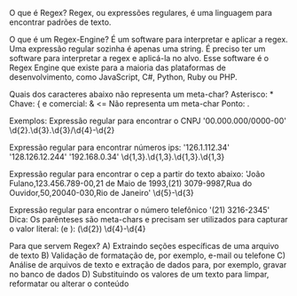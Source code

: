 O que é Regex?
Regex, ou expressões regulares, é uma linguagem para encontrar padrões de texto.

O que é um Regex-Engine?
É um software para interpretar e aplicar a regex.
Uma expressão regular sozinha é apenas uma string. É preciso ter um software para interpretar a regex e aplicá-la no alvo. Esse software é o Regex Engine que existe para a maioria das plataformas de desenvolvimento, como JavaScript, C#, Python, Ruby ou PHP.

Quais dos caracteres abaixo não representa um meta-char?
Asterisco: *
Chave: {
e comercial: & <= Não representa um meta-char
Ponto: .

Exemplos:
Expressão regular para encontrar o CNPJ '00.000.000/0000-00'
\d{2}\.\d{3}\.\d{3}\/\d{4}-\d{2}

Expressão regular para encontrar números ips:
'126.1.112.34'
'128.126.12.244'
'192.168.0.34'
\d{1,3}\.\d{1,3}\.\d{1,3}\.\d{1,3}

Expressão regular para encontrar o cep a partir do texto abaixo:
'João Fulano,123.456.789-00,21 de Maio de 1993,(21) 3079-9987,Rua do Ouvidor,50,20040-030,Rio de Janeiro'
\d{5}-\d{3}

Expressão regular para encontrar o número telefônico '(21) 3216-2345'
Dica: Os parênteses são meta-chars e precisam ser utilizados para capturar o valor literal: \(e \):
\(\d{2}\) \d{4}-\d{4}

Para que servem Regex?
A) Extraindo seções específicas de uma arquivo de texto
B) Validação de formatação de, por exemplo, e-mail ou telefone
C) Análise de arquivos de texto e extração de dados para, por exemplo, gravar no banco de dados
D) Substituindo os valores de um texto para limpar, reformatar ou alterar o conteúdo